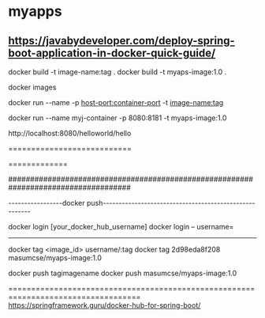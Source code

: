 # myapps

https://javabydeveloper.com/deploy-spring-boot-application-in-docker-quick-guide/
--------

docker build -t image-name:tag  .
docker build -t myaps-image:1.0 .

docker images

docker run --name <container-name> -p <host-port:container-port> -t <image-name:tag>

docker run --name myj-container -p 8080:8181 -t myaps-image:1.0

http://localhost:8080/helloworld/hello

===========================




=============


  
  ####################################################################################

-----------------docker push-------------------------------------------------------

docker login [your_docker_hub_username]
docker login – username=<username>


----------------------------------------------------------------------------------

docker tag  <image_id>   username/<image-name>:tag
docker tag 2d98eda8f208  masumcse/myaps-image:1.0
 
docker push tagimagename
docker push masumcse/myaps-image:1.0

===================================================================================
https://springframework.guru/docker-hub-for-spring-boot/
